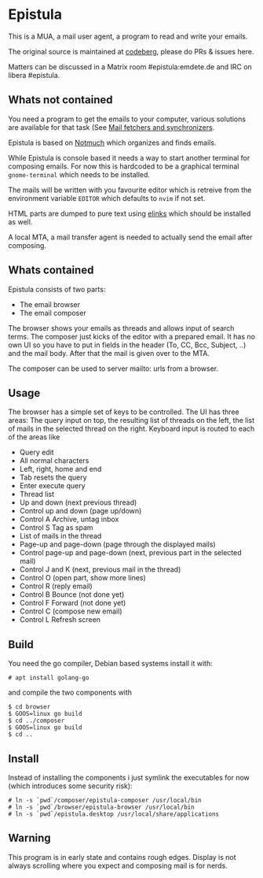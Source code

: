 Epistula
==

This is a MUA, a mail user agent, a program to read and write your emails.

The original source is maintained at [codeberg](https://codeberg.org/mdt/epistula), please do PRs & issues here.

Matters can be discussed in a Matrix room #epistula:emdete.de and IRC on libera #epistula.

Whats not contained
--

You need a program to get the emails to your computer, various solutions are available for that task (See [Mail fetchers and synchronizers](https://notmuchmail.org/software/).

Epistula is based on [Notmuch](https://notmuchmail.org/) which organizes and finds emails.

While Epistula is console based it needs a way to start another terminal for composing emails. For now this is hardcoded to be a graphical terminal `gnome-terminal` which needs to be installed.

The mails will be written with you favourite editor which is retreive from the environment variable `EDITOR` which defaults to `nvim` if not set.

HTML parts are dumped to pure text using [elinks](http://elinks.cz/) which should be installed as well.

A local MTA, a mail transfer agent is needed to actually send the email after composing.

Whats contained
--

Epistula consists of two parts:

- The email browser
- The email composer

The browser shows your emails as threads and allows input of search terms. The composer just kicks of the editor with a prepared email. It has no own UI so you have to put in fields in the header (To, CC, Bcc, Subject, ..) and the mail body. After that the mail is given over to the MTA.

The composer can be used to server mailto: urls from a browser.

Usage
--

The browser has a simple set of keys to be controlled. The UI has three areas: The query input on top, the resulting list of threads on the left, the list of mails in the selected thread on the right. Keyboard input is routed to each of the areas like

- Query edit
 - All normal characters
 - Left, right, home and end
 - Tab resets the query
 - Enter execute query
- Thread list
 - Up and down (next previous thread)
 - Control up and down (page up/down)
 - Control A Archive, untag inbox
 - Control S Tag as spam
- List of mails in the thread
 - Page-up and page-down (page through the displayed mails)
 - Control page-up and page-down (next, previous part in the selected mail)
 - Control J and K (next, previous mail in the thread)
 - Control O (open part, show more lines)
 - Control R (reply email)
 - Control B Bounce (not done yet)
 - Control F Forward (not done yet)
- Control C (compose new email)
- Control L Refresh screen

Build
--

You need the go compiler, Debian based systems install it with:

```
# apt install golang-go
```

and compile the two components with

```
$ cd browser
$ GOOS=linux go build
$ cd ../composer
$ GOOS=linux go build
$ cd ..
```

Install
--

Instead of installing the components i just symlink the executables for now (which introduces some security risk):

```
# ln -s `pwd`/composer/epistula-composer /usr/local/bin
# ln -s `pwd`/browser/epistula-browser /usr/local/bin
# ln -s `pwd`/epistula.desktop /usr/local/share/applications
```

Warning
--

This program is in early state and contains rough edges. Display is not always scrolling where you expect and composing mail is for nerds.

